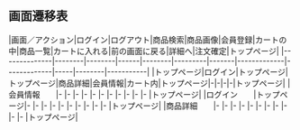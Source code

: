 ## 画面遷移表

|画面／アクション|ログイン|ログアウト|商品検索|商品画像|会員登録|カートの中|商品一覧|カートに入れる|前の画面に戻る|詳細へ|注文確定|トップページ|
|--------------|--------|--------|------|--------|---------|-------|-------------|-------------|-----|--------|-----------|
|トップページ|ログイン|トップページ|トップページ|商品詳細|会員情報|カート内|トップページ|-|-|-|-|トップページ|
|会員情報　　|-      |-          |-           |-     |-      |-       |-          |-         |-           |-     |-      |トップページ|
|ログイン　　|トップページ|-          |-           |-     |-      |-       |-          |-         |-           |-     |-      |トップページ|
|商品詳細　　|-      |-          |-           |-     |-      |-       |-          |-         |-           |-     |-      |トップページ|
